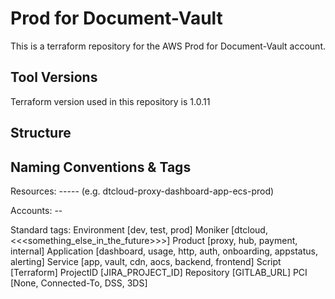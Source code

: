 # Prod for Document-Vault

This is a terraform repository for the AWS Prod for Document-Vault account.

## Tool Versions ##
Terraform version used in this repository is 1.0.11

## Structure

## Naming Conventions & Tags

Resources:
<moniker>-<product>-<application>-<service>-<type>-<env>
(e.g. dtcloud-proxy-dashboard-app-ecs-prod)

Accounts:
<moniker>-<product>-<env>

Standard tags:
Environment [dev, test, prod]
Moniker [dtcloud, <<<something_else_in_the_future>>>]
Product [proxy, hub, payment, internal]
Application [dashboard, usage, http, auth, onboarding, appstatus, alerting]
Service [app, vault, cdn, aocs, backend, frontend]
Script [Terraform] 
ProjectID [JIRA_PROJECT_ID]
Repository [GITLAB_URL]
PCI [None, Connected-To, DSS, 3DS]